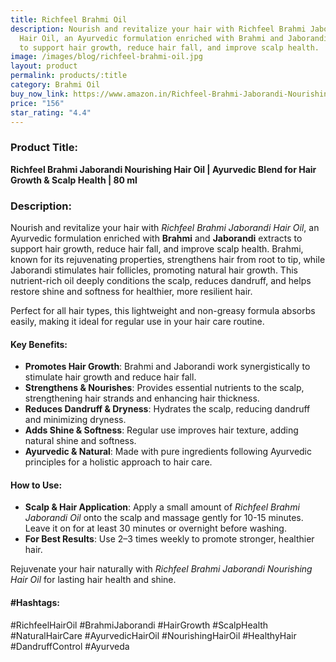 ```yaml
---
title: Richfeel Brahmi Oil
description: Nourish and revitalize your hair with Richfeel Brahmi Jaborandi
  Hair Oil, an Ayurvedic formulation enriched with Brahmi and Jaborandi extracts
  to support hair growth, reduce hair fall, and improve scalp health.
image: /images/blog/richfeel-brahmi-oil.jpg
layout: product
permalink: products/:title
category: Brahmi Oil
buy_now_link: https://www.amazon.in/Richfeel-Brahmi-Jaborandi-Nourishing-Hair/dp/B09CTZKQ7V/ref=sr_1_12?crid=SCXIDYS0PV1F&tag=m150-21
price: "156"
star_rating: "4.4"
---
```

### Product Title:
**Richfeel Brahmi Jaborandi Nourishing Hair Oil | Ayurvedic Blend for Hair Growth & Scalp Health | 80 ml**

### Description:
Nourish and revitalize your hair with *Richfeel Brahmi Jaborandi Hair Oil*, an Ayurvedic formulation enriched with **Brahmi** and **Jaborandi** extracts to support hair growth, reduce hair fall, and improve scalp health. Brahmi, known for its rejuvenating properties, strengthens hair from root to tip, while Jaborandi stimulates hair follicles, promoting natural hair growth. This nutrient-rich oil deeply conditions the scalp, reduces dandruff, and helps restore shine and softness for healthier, more resilient hair.

Perfect for all hair types, this lightweight and non-greasy formula absorbs easily, making it ideal for regular use in your hair care routine.

#### Key Benefits:
- **Promotes Hair Growth**: Brahmi and Jaborandi work synergistically to stimulate hair growth and reduce hair fall.
- **Strengthens & Nourishes**: Provides essential nutrients to the scalp, strengthening hair strands and enhancing hair thickness.
- **Reduces Dandruff & Dryness**: Hydrates the scalp, reducing dandruff and minimizing dryness.
- **Adds Shine & Softness**: Regular use improves hair texture, adding natural shine and softness.
- **Ayurvedic & Natural**: Made with pure ingredients following Ayurvedic principles for a holistic approach to hair care.

#### How to Use:
- **Scalp & Hair Application**: Apply a small amount of *Richfeel Brahmi Jaborandi Oil* onto the scalp and massage gently for 10-15 minutes. Leave it on for at least 30 minutes or overnight before washing.
- **For Best Results**: Use 2–3 times weekly to promote stronger, healthier hair.

Rejuvenate your hair naturally with *Richfeel Brahmi Jaborandi Nourishing Hair Oil* for lasting hair health and shine.

#### #Hashtags:
#RichfeelHairOil #BrahmiJaborandi #HairGrowth #ScalpHealth #NaturalHairCare #AyurvedicHairOil #NourishingHairOil #HealthyHair #DandruffControl #Ayurveda
